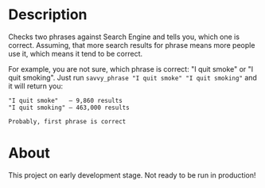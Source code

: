 # Description 

Checks two phrases against Search Engine and tells you, which one is correct. Assuming, that more search results for phrase means more people use it, which means it tend to be correct.

For example, you are not sure, which phrase is correct: "I quit smoke" or "I quit smoking".
Just run ```savvy_phrase "I quit smoke" "I quit smoking"``` and it will return you:

```
"I quit smoke"   – 9,860 results
"I quit smoking" – 463,000 results

Probably, first phrase is correct
```

# About

This project on early development stage. Not ready to be run in production!
